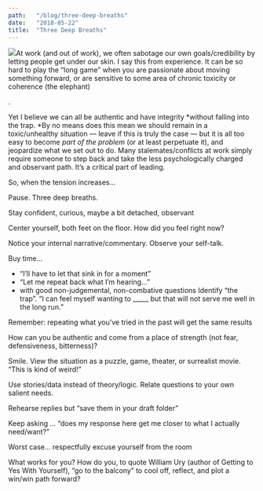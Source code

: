 ```yaml
---
path:	"/blog/three-deep-breaths"
date:	"2018-05-22"
title:	"Three Deep Breaths"
---
```


![](/images/1*asABah2yyJbYSDRzek7Pjw@2x.jpeg)At work (and out of work), we often sabotage our own goals/credibility by letting people get under our skin. I say this from experience. It can be so hard to play the “long game” when you are passionate about moving something forward, or are sensitive to some area of chronic toxicity or coherence (the elephant)

.

Yet I believe we can all be authentic and have integrity *without falling into the trap. *By no means does this mean we should remain in a toxic/unhealthy situation — leave if this is truly the case — but it is all too easy to become *part of the problem* (or at least perpetuate it), and jeopardize what we set out to do. Many stalemates/conflicts at work simply require someone to step back and take the less psychologically charged and observant path. It’s a critical part of leading.

So, when the tension increases…

Pause. Three deep breaths.

Stay confident, curious, maybe a bit detached, observant

Center yourself, both feet on the floor. How did you feel right now?

Notice your internal narrative/commentary. Observe your self-talk.

Buy time…

* “I’ll have to let that sink in for a moment”
* “Let me repeat back what I’m hearing…”
* with good non-judgemental, non-combative questions
Identify “the trap”. “I can feel myself wanting to \_\_\_\_\_ but that will not serve me well in the long run.”

Remember: repeating what you’ve tried in the past will get the same results

How can you be authentic and come from a place of strength (not fear, defensiveness, bitterness)?

Smile. View the situation as a puzzle, game, theater, or surrealist movie. “This is kind of weird!”

Use stories/data instead of theory/logic. Relate questions to your own salient needs.

Rehearse replies but “save them in your draft folder”

Keep asking … “does my response here get me closer to what I actually need/want?”

Worst case… respectfully excuse yourself from the room

What works for you? How do you, to quote William Ury (author of Getting to Yes With Yourself), “go to the balcony” to cool off, reflect, and plot a win/win path forward?


